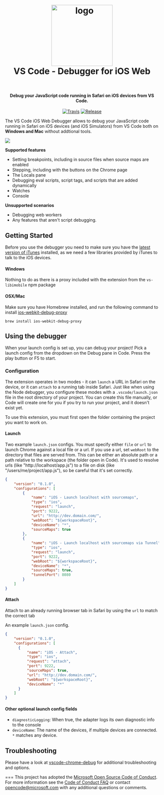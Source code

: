 
<h1 align="center">
  <br>
    <img src="https://cdn.rawgit.com/Microsoft/vscode-ios-web-debug/master/.readme/icon.png" alt="logo" width="200">
  <br>
  VS Code - Debugger for iOS Web
  <br>
  <br>
</h1>

<h4 align="center">Debug your JavaScript code running in Safari on iOS devices from VS Code.</h4>

<p align="center">
  <a href="https://travis-ci.com/Microsoft/vscode-ios-web-debug"><img src="https://travis-ci.com/Microsoft/vscode-ios-web-debug.svg?token=WQL8U9tKa9M9yQmjXHTp" alt="Travis"></a>
  <a href="https://github.com/microsoft/vscode-ios-web-debug/releases"><img src="https://img.shields.io/github/release/Microsoft/vscode-ios-web-debug.svg" alt="Release"></a>
</p>

The VS Code iOS Web Debugger allows to debug your JavaScript code running in Safari on iOS devices (and iOS Simulators) from VS Code both on **Windows and Mac** without addtional tools.

![](https://cdn.rawgit.com/Microsoft/vscode-ios-web-debug/master/.readme/demo.gif)

**Supported features**
* Setting breakpoints, including in source files when source maps are enabled
* Stepping, including with the buttons on the Chrome page
* The Locals pane
* Debugging eval scripts, script tags, and scripts that are added dynamically
* Watches
* Console

**Unsupported scenarios**
* Debugging web workers
* Any features that aren't script debugging.

## Getting Started

Before you use the debugger you need to make sure you have the [latest version of iTunes](http://www.apple.com/itunes/download/) installed, as we need a few libraries provided by iTunes to talk to the iOS devices.

#### Windows
Nothing to do as there is a proxy included with the extension from the `vs-libimobile` npm package

#### OSX/Mac
Make sure you have Homebrew installed, and run the following command to install [ios-webkit-debug-proxy](https://github.com/google/ios-webkit-debug-proxy)

```
brew install ios-webkit-debug-proxy
````

## Using the debugger

When your launch config is set up, you can debug your project! Pick a launch config from the dropdown on the Debug pane in Code. Press the play button or F5 to start.

### Configuration

The extension operates in two modes - it can `launch` a URL in Safari on the device, or it can `attach` to a running tab inside Safari. Just like when using the Node debugger, you configure these modes with a `.vscode/launch.json` file in the root directory of your project. You can create this file manually, or Code will create one for you if you try to run your project, and it doesn't exist yet.

To use this extension, you must first open the folder containing the project you want to work on.

#### Launch
Two example `launch.json` configs. You must specify either `file` or `url` to launch Chrome against a local file or a url. If you use a url, set `webRoot` to the directory that files are served from. This can be either an absolute path or a path relative to the workspace (the folder open in Code). It's used to resolve urls (like "http://localhost/app.js") to a file on disk (like "/users/me/project/app.js"), so be careful that it's set correctly.

```json
{
    "version": "0.1.0",
    "configurations": [
        {
            "name": "iOS - Launch localhost with sourcemaps",
            "type": "ios",
            "request": "launch",
            "port": 9222,
            "url": "http://dev.domain.com/",
            "webRoot": "${workspaceRoot}",
            "deviceName": "*",
            "sourceMaps": true
        },
        {
            "name": "iOS - Launch localhost with sourcemaps via Tunnel",
            "type": "ios",
            "request": "launch",
            "port": 9222,
            "webRoot": "${workspaceRoot}",
            "deviceName": "*",
            "sourceMaps": true,
            "tunnelPort": 8080
        }
    ]
}
```

#### Attach

Attach to an already running browser tab in Safari by using the `url` to match the correct tab

An example `launch.json` config.
```json
{
    "version": "0.1.0",
    "configurations": [
      {
          "name": "iOS - Attach",
          "type": "ios",
          "request": "attach",
          "port": 9222,
          "sourceMaps": true,
          "url": "http://dev.domain.com/",
          "webRoot": "${workspaceRoot}",
          "deviceName": "*"
      }
    ]
}
```

#### Other optional launch config fields
* `diagnosticLogging`: When true, the adapter logs its own diagnostic info to the console
* `deviceName`: The name of the devices, if multiple devices are connected. `*` matches any device.


## Troubleshooting
Please have a look at [vscode-chrome-debug](https://github.com/Microsoft/vscode-chrome-debug/) for additional troubleshooting and options.

===
This project has adopted the [Microsoft Open Source Code of Conduct](https://opensource.microsoft.com/codeofconduct/). For more information see the [Code of Conduct FAQ](https://opensource.microsoft.com/codeofconduct/faq/) or contact [opencode@microsoft.com](mailto:opencode@microsoft.com) with any additional questions or comments.
